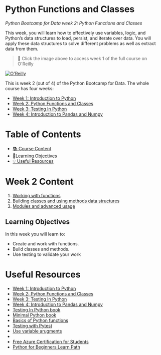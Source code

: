 # Python Functions and Classes

_Python Bootcamp for Data week 2: Python Functions and Classes_

This week, you will learn how to effectively use variables, logic, and Python’s data structures to load, persist, and iterate over data. You will apply these data structures to solve different problems as well as extract data from them.

> 🎥 Click the image above to access week 1 of the full course on O'Reilly

[![O'Reilly](https://learning.oreilly.com/covers/urn:orm:video:50146VIDEOPAIML/400w/)](https://learning.oreilly.com/videos/python-bootcamp-for/50146VIDEOPAIML/50146VIDEOPAIML-c4_s1/ "Python Functions and Classes")

This is week 2 (out of 4) of the Python Bootcamp for Data. The whole course has four weeks:

- [Week 1: Introduction to Python](https://github.com/alfredodeza/introduction-to-python)
- [Week 2: Python Functions and Classes](https://github.com/alfredodeza/python-functions-and-classes)
- [Week 3: Testing In Python](https://github.com/alfredodeza/python-testing/)
- [Week 4: Introduction to Pandas and Numpy](https://github.com/alfredodeza/pandas-and-numpy)

# Table of Contents

- [📚 Course Content](#week-2-content)
- [🎯Learning Objectives](#learning-objectives)
- [💡 Useful Resources](#useful-resources)

# Week 2 Content

1. [Working with functions](./notebooks/lesson1/)
1. [Building classes and using methods data structures](./notebooks/lesson2/)
1. [Modules and advanced usage](./notebooks/lesson3/)

## Learning Objectives

In this week you will learn to:

- Create and work with functions.
- Build classes and methods.
- Use testing to validate your work


# Useful Resources

- [Week 1: Introduction to Python](https://github.com/alfredodeza/introduction-to-python)
- [Week 2: Python Functions and Classes](https://github.com/alfredodeza/python-functions-and-classes)
- [Week 3: Testing In Python](https://github.com/alfredodeza/python-testing/)
- [Week 4: Introduction to Pandas and Numpy](https://github.com/alfredodeza/pandas-and-numpy)
- [Testing In Python book](https://learning.oreilly.com/library/view/testing-in-python/97986PAIML/)
- [Minimal Python book](https://www.amazon.com/Minimal-Python-efficient-programmer-onemillion2021-ebook/dp/B0855NSRR7)
- [Basics of Python functions](https://docs.microsoft.com/learn/modules/functions-python/2-function-basics?WT.mc_id=academic-0000-alfredodeza)
- [Testing with Pytest](https://docs.microsoft.com/learn/modules/test-python-with-pytest/?WT.mc_id=academic-0000-alfredodeza)
- [Use variable arugments](https://docs.microsoft.com/learn/modules/functions-python/6-variable-arguments?WT.mc_id=academic-0000-alfredodeza)
- 
- [Free Azure Certification for Students](https://docs.microsoft.com/learn/certifications/student-training-and-certification?WT.mc_id=academic-0000-alfredodeza)
- [Python for Beginners Learn Path](https://docs.microsoft.com/learn/paths/beginner-python/?WT.mc_id=academic-0000-alfredodeza)
